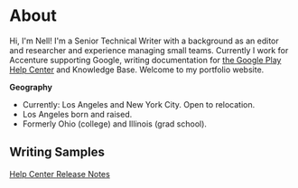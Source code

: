 # About
Hi, I'm Nell! I'm a Senior Technical Writer with a background as an editor and researcher and experience managing small teams. Currently I work for Accenture supporting Google, writing documentation for [the Google Play Help Center](https://support.google.com/googleplay/?hl=en#topic=3364260) and Knowledge Base. Welcome to my portfolio website. 

<b>Geography</b>
- Currently: Los Angeles and New York City. Open to relocation.
- Los Angeles born and raised.
- Formerly Ohio (college) and Illinois (grad school).

<H2>Writing Samples</H2>
<a href="https://github.com/nellcgram/nellcgram.github.io/blob/main/HC%20Article%20Sample%20-%20Chronicle.pdf" target="_blank">Help Center </a>
<a href="https://github.com/nellcgram/nellcgram.github.io/blob/main/Release%20notes%20for%20e-reader%20app%20%5BGram%20Sample%5D.pdf" target="_blank">Release Notes</a>
